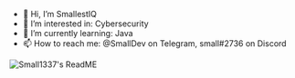- 👋 Hi, I’m SmallestIQ
- 👀 I’m interested in: Cybersecurity
- 🌱 I’m currently learning: Java
- 📫 How to reach me: @SmallDev on Telegram, small#2736 on Discord
<img align="left" alt="Small1337's ReadME" src="https://github-readme-stats.codestackr.vercel.app/api?username=Small1337&count_private=true&show_icons=true&hide_border=true&theme=radical"/>



